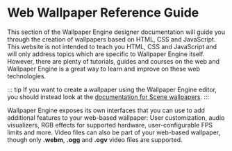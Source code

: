 # Web Wallpaper Reference Guide

This section of the Wallpaper Engine designer documentation will guide you through the creation of wallpapers based on HTML, CSS and JavaScript. This website is not intended to teach you HTML, CSS and JavaScript and will only address topics which are specific to Wallpaper Engine itself. However, there are plenty of tutorials, guides and courses on the web and Wallpaper Engine is a great way to learn and improve on these web technologies.

::: tip
If you want to create a wallpaper using the Wallpaper Engine editor, you should instead look at the [documentation for Scene wallpapers](/wallpaper-engine-docs/scene/overview).
:::

Wallpaper Engine exposes its own interfaces that you can use to add additional features to your web-based wallpaper: User customization, audio visualizers, RGB effects for supported hardware, user-configurable FPS limits and more. Video files can also be part of your web-based wallpaper, though only **.webm**, **.ogg** and **.ogv** video files are supported.